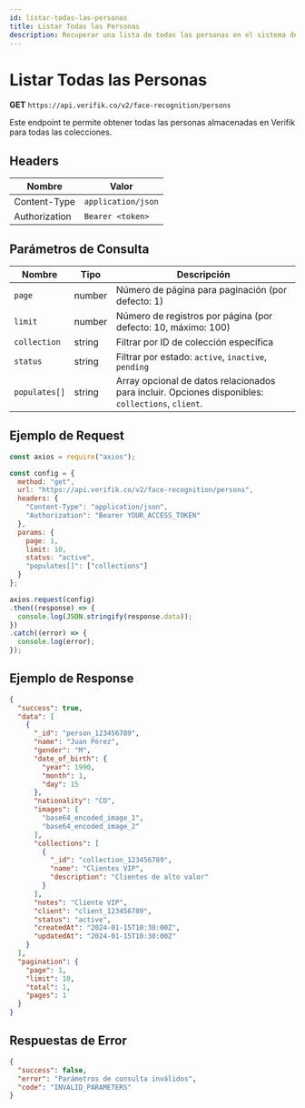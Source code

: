 ```yaml
---
id: listar-todas-las-personas
title: Listar Todas las Personas
description: Recuperar una lista de todas las personas en el sistema de reconocimiento facial
---
```


# Listar Todas las Personas

**GET** `https://api.verifik.co/v2/face-recognition/persons`

Este endpoint te permite obtener todas las personas almacenadas en Verifik para todas las colecciones.

## Headers

| Nombre         | Valor              |
| -------------- | ------------------ |
| Content-Type   | `application/json` |
| Authorization | `Bearer <token>`   |

## Parámetros de Consulta

| Nombre          | Tipo   | Descripción                                                                                    |
| --------------- | ------ | ---------------------------------------------------------------------------------------------- |
| `page`          | number | Número de página para paginación (por defecto: 1)                                             |
| `limit`         | number | Número de registros por página (por defecto: 10, máximo: 100)                                 |
| `collection`    | string | Filtrar por ID de colección específica                                                         |
| `status`        | string | Filtrar por estado: `active`, `inactive`, `pending`                                          |
| `populates[]`    | string | Array opcional de datos relacionados para incluir. Opciones disponibles: `collections`, `client`. |

## Ejemplo de Request

```javascript
const axios = require("axios");

const config = {
  method: "get",
  url: "https://api.verifik.co/v2/face-recognition/persons",
  headers: {
    "Content-Type": "application/json",
    "Authorization": "Bearer YOUR_ACCESS_TOKEN"
  },
  params: {
    page: 1,
    limit: 10,
    status: "active",
    "populates[]": ["collections"]
  }
};

axios.request(config)
.then((response) => {
  console.log(JSON.stringify(response.data));
})
.catch((error) => {
  console.log(error);
});
```

## Ejemplo de Response

```json
{
  "success": true,
  "data": [
    {
      "_id": "person_123456789",
      "name": "Juan Pérez",
      "gender": "M",
      "date_of_birth": {
        "year": 1990,
        "month": 1,
        "day": 15
      },
      "nationality": "CO",
      "images": [
        "base64_encoded_image_1",
        "base64_encoded_image_2"
      ],
      "collections": [
        {
          "_id": "collection_123456789",
          "name": "Clientes VIP",
          "description": "Clientes de alto valor"
        }
      ],
      "notes": "Cliente VIP",
      "client": "client_123456789",
      "status": "active",
      "createdAt": "2024-01-15T10:30:00Z",
      "updatedAt": "2024-01-15T10:30:00Z"
    }
  ],
  "pagination": {
    "page": 1,
    "limit": 10,
    "total": 1,
    "pages": 1
  }
}
```

## Respuestas de Error

```json
{
  "success": false,
  "error": "Parámetros de consulta inválidos",
  "code": "INVALID_PARAMETERS"
}
```
